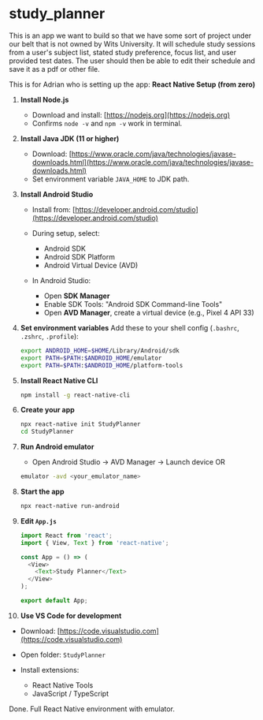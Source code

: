 # study_planner
This is an app we want to build so that we have some sort of project under our belt that is not owned by Wits University. It will schedule study sessions from a user's subject list, stated study preference, focus list, and user provided test dates. The user should then be able to edit their schedule and save it as a pdf or other file.









 This is for Adrian who is setting up the app:
**React Native Setup (from zero)**

1. **Install Node.js**

   * Download and install: [https://nodejs.org](https://nodejs.org)
   * Confirms `node -v` and `npm -v` work in terminal.

2. **Install Java JDK (11 or higher)**

   * Download: [https://www.oracle.com/java/technologies/javase-downloads.html](https://www.oracle.com/java/technologies/javase-downloads.html)
   * Set environment variable `JAVA_HOME` to JDK path.

3. **Install Android Studio**

   * Install from: [https://developer.android.com/studio](https://developer.android.com/studio)
   * During setup, select:

     * Android SDK
     * Android SDK Platform
     * Android Virtual Device (AVD)
   * In Android Studio:

     * Open **SDK Manager**
     * Enable SDK Tools: "Android SDK Command-line Tools"
     * Open **AVD Manager**, create a virtual device (e.g., Pixel 4 API 33)

4. **Set environment variables**
   Add these to your shell config (`.bashrc`, `.zshrc`, `.profile`):

   ```sh
   export ANDROID_HOME=$HOME/Library/Android/sdk
   export PATH=$PATH:$ANDROID_HOME/emulator
   export PATH=$PATH:$ANDROID_HOME/platform-tools
   ```

5. **Install React Native CLI**

   ```bash
   npm install -g react-native-cli
   ```

6. **Create your app**

   ```bash
   npx react-native init StudyPlanner
   cd StudyPlanner
   ```

7. **Run Android emulator**

   * Open Android Studio → AVD Manager → Launch device
     OR

   ```bash
   emulator -avd <your_emulator_name>
   ```

8. **Start the app**

   ```bash
   npx react-native run-android
   ```

9. **Edit `App.js`**

   ```js
   import React from 'react';
   import { View, Text } from 'react-native';

   const App = () => (
     <View>
       <Text>Study Planner</Text>
     </View>
   );

   export default App;
   ```

10. **Use VS Code for development**

* Download: [https://code.visualstudio.com](https://code.visualstudio.com)
* Open folder: `StudyPlanner`
* Install extensions:

  * React Native Tools
  * JavaScript / TypeScript

Done. Full React Native environment with emulator.
